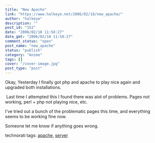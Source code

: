 ```yaml
---
title: "New Apache"
link: "https://www.halkeye.net/2006/02/18/new_apache/"
author: "halkeye"
description: ""
post_id: "152"
date: "2006/02/18 11:58:27"
date_gmt: "2006/02/18 11:58:27"
comment_status: "open"
post_name: "new_apache"
status: "publish"
category: "Anime"
tags: []
cover: "/cover-image.jpg"
post_type: "post"
---
```


Okay, Yesterday I finally got php and apache to play nice again and upgraded both installations.



 Last time I attempted this I found there was alot of problems. Pages not working, perl + php not playing nice, etc.



I've tried out a bunch of the problematic pages this time, and everything seems to be working fine now.



Someone let me know if anything goes wrong. 



technorati tags: [apache](http://technorati.com/tag/apache), [server](http://technorati.com/tag/server)